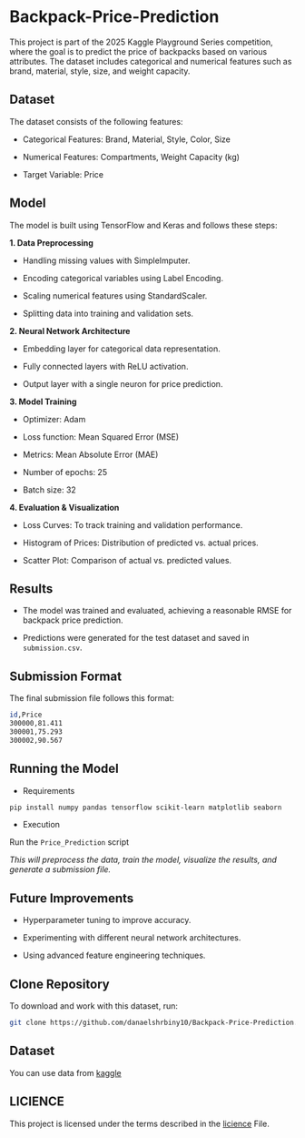 # Backpack-Price-Prediction

This project is part of the 2025 Kaggle Playground Series competition, where the goal is to predict the price of backpacks based on various attributes. The dataset includes categorical and numerical features such as brand, material, style, size, and weight capacity.

## Dataset

The dataset consists of the following features:

- Categorical Features: Brand, Material, Style, Color, Size

- Numerical Features: Compartments, Weight Capacity (kg)

- Target Variable: Price

## Model

The model is built using TensorFlow and Keras and follows these steps:

**1. Data Preprocessing**

  - Handling missing values with SimpleImputer.
  
  - Encoding categorical variables using Label Encoding.
  
  - Scaling numerical features using StandardScaler.
  
  - Splitting data into training and validation sets.

**2. Neural Network Architecture**

  - Embedding layer for categorical data representation.
  
  - Fully connected layers with ReLU activation.
  
  - Output layer with a single neuron for price prediction.

**3. Model Training**

  - Optimizer: Adam
  
  - Loss function: Mean Squared Error (MSE)
  
  - Metrics: Mean Absolute Error (MAE)
  
  - Number of epochs: 25
  
  - Batch size: 32

**4. Evaluation & Visualization**

  - Loss Curves: To track training and validation performance.
  
  - Histogram of Prices: Distribution of predicted vs. actual prices.
  
  - Scatter Plot: Comparison of actual vs. predicted values.

## Results

- The model was trained and evaluated, achieving a reasonable RMSE for backpack price prediction.

- Predictions were generated for the test dataset and saved in `submission.csv`.

## Submission Format

The final submission file follows this format:

```bash
id,Price
300000,81.411
300001,75.293
300002,90.567
```

## Running the Model

- Requirements
```bash
pip install numpy pandas tensorflow scikit-learn matplotlib seaborn
```

- Execution

Run the `Price_Prediction` script 

<em>This will preprocess the data, train the model, visualize the results, and generate a submission file.</em>

## Future Improvements

- Hyperparameter tuning to improve accuracy.

- Experimenting with different neural network architectures.

- Using advanced feature engineering techniques.

## Clone Repository

To download and work with this dataset, run:
```bash
git clone https://github.com/danaelshrbiny10/Backpack-Price-Prediction.git
```

## Dataset
You can use data from [kaggle](https://www.kaggle.com/competitions/playground-series-s5e2) 

## LICIENCE
This project is licensed under the terms described in the [licience](./LICENSE) File.
